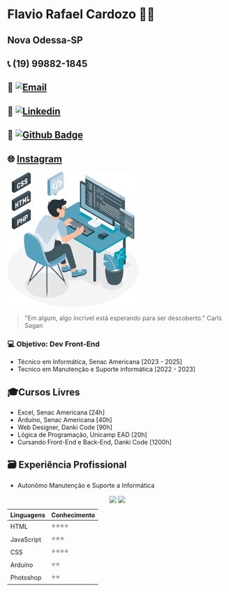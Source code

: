 # Flavio Rafael Cardozo 👨‍💻
## Nova Odessa-SP 
## 📞 (19) 99882-1845
## 📩 [![Email](https://img.shields.io/badge/-Outlook-blue?style=flat&logo=Mail&logoColor=white)](mailto:flavero@gmail.com)    
## 🔗 [![Linkedin](https://img.shields.io/badge/-LinkedIn-blue?style=flat&logo=Linkedin&logoColor=white)](https://www.linkedin.com/in/flavio-rafael-cardozo/)
## 🔗 [![Github Badge](https://img.shields.io/badge/-Github-000?style=flat-square&logo=Github&logoColor=white&link=https://github.com/fagnerpsantos)](https://github.com/Flavero85)

## 🌐 [Instagram](https://instagram.com/flaio.t.i) 

![foto](foto.png)

> "Em algum, algo incrível está esperando para ser descoberto." Carls Sagan
### 💻 Objetivo: Dev Front-End
- Técnico em Informática, Senac Americana [2023 - 2025]
- Tecnico em Manutenção e Suporte  informática [2022 - 2023]

## 🎓Cursos Livres
- Excel, Senac Americana [24h]
- Arduíno, Senac Americana [40h]
- Web Designer, Danki Code [90h]
- Lógica de Programação, Unicamp EAD [20h]
- Cursando Front-End e Back-End, Danki Code [1200h]

## 🗃 Experiência Profissional
- Autonômo Manutenção e Suporte a Informática 

<p align="center"> 
  <img align="center" src="https://github-readme-stats.vercel.app/api?username=Flavero85&show_icons=true&layout=compact" />
  <img align="center" src="https://github-readme-stats.vercel.app/api/top-langs/?username=Flavero85&show_icons=true&layout=compact" />
</p>

| Linguagens | Conhecimento |
| ----------- | ----------- |
| HTML | ⭐⭐⭐⭐ |
| JavaScript | ⭐⭐⭐ |
| CSS | ⭐⭐⭐⭐ |
| Arduíno | ⭐⭐ |
| Photoshop | ⭐⭐ |